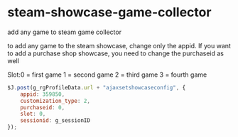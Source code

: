 # steam-showcase-game-collector
add any game to steam game collector 

to add any game to the steam showcase, change only the appid. If you want to add a purchase shop showcase, you need to change the purchaseid as well



Slot:0 = first game
1 = second game
2 = third game
3 = fourth game



```javascript
$J.post(g_rgProfileData.url + "ajaxsetshowcaseconfig", {
    appid: 359850,
    customization_type: 2,
    purchaseid: 0,
    slot: 0,
    sessionid: g_sessionID
});

